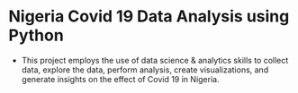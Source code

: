 # Nigeria Covid 19 Data Analysis using Python
* This project employs the use of data science & analytics skills to collect data, explore the data, perform analysis, create visualizations, and generate insights on the effect of Covid 19 in Nigeria.
